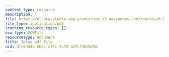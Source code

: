 ```yaml
---
content_type: resource
description: ''
file: https://ol-ocw-studio-app-production.s3.amazonaws.com/courses/6-890-algorithmic-lower-bounds-fun-with-hardness-proofs-fall-2014/dfe5d44d5b0cc37c3c78b27c7d8d629b_ogbjia9gp34.pdf
file_type: application/pdf
learning_resource_types: []
ocw_type: OCWFile
resourcetype: Document
title: 3play pdf file
uid: dfe5d44d-5b0c-c37c-3c78-b27c7d8d629b
---
```

